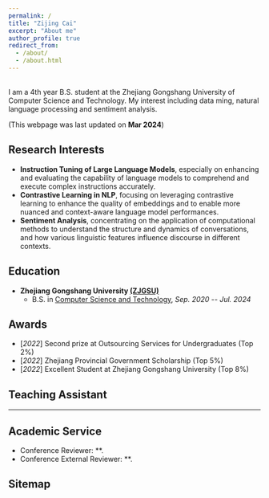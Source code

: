 ```yaml
---
permalink: /
title: "Zijing Cai"
excerpt: "About me"
author_profile: true
redirect_from: 
  - /about/
  - /about.html
---
```


<!-- ## About me -->
<br>
I am a 4th year B.S. student at the Zhejiang Gongshang University of Computer Science and Technology. My interest including data ming, natural language processing and sentiment analysis.

(This webpage was last updated on **Mar 2024**)

## Research Interests
* **Instruction Tuning of Large Language Models**, especially on enhancing and evaluating the capability of language models to comprehend and execute complex instructions accurately.
* **Contrastive Learning in NLP**, focusing on leveraging contrastive learning to enhance the quality of embeddings and to enable more nuanced and context-aware language model performances.
* **Sentiment Analysis**, concentrating on the application of computational methods to understand the structure and dynamics of conversations, and how various linguistic features influence discourse in different contexts.

## Education
* **Zhejiang Gongshang University [(ZJGSU)](https://www.zjgsu.edu.cn/)**
  * B.S. in [Computer Science and Technology](https://scie.zjgsu.edu.cn/),  *Sep. 2020 -- Jul. 2024*

## Awards
* [_2022_] Second prize at Outsourcing Services for Undergraduates (Top 2%)
* [_2022_] Zhejiang Provincial Government Scholarship (Top 5%)
* [_2022_] Excellent Student at Zhejiang Gongshang University (Top 8%)

## Teaching Assistant
* **

## Academic Service
* Conference Reviewer: **.
* Conference External Reviewer: **.

## Sitemap
<script type='text/javascript' id='clustrmaps' src='//cdn.clustrmaps.com/map_v2.js?cl=ffffff&w=288&t=m&d=2ljZF6KFfkxp4wxQ6pxUE1Dq5gPitQBApoOxIIRgnkU'></script>


